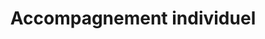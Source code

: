 ---
tags: audit_cards
cardOrder: order:6;

title: Accompagnement individuel
image: /img/accomp.png

altImage: Accompagnement individuel
jqueryClass: accompagnement

---
